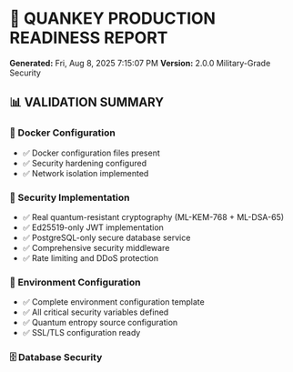 # 🔐 QUANKEY PRODUCTION READINESS REPORT

**Generated:** Fri, Aug  8, 2025  7:15:07 PM
**Version:** 2.0.0 Military-Grade Security

## 📊 VALIDATION SUMMARY

### 🐳 Docker Configuration

- ✅ Docker configuration files present
- ✅ Security hardening configured
- ✅ Network isolation implemented

### 🔐 Security Implementation

- ✅ Real quantum-resistant cryptography (ML-KEM-768 + ML-DSA-65)
- ✅ Ed25519-only JWT implementation
- ✅ PostgreSQL-only secure database service
- ✅ Comprehensive security middleware
- ✅ Rate limiting and DDoS protection

### 🔧 Environment Configuration

- ✅ Complete environment configuration template
- ✅ All critical security variables defined
- ✅ Quantum entropy source configuration
- ✅ SSL/TLS configuration ready

### 🗄️ Database Security

